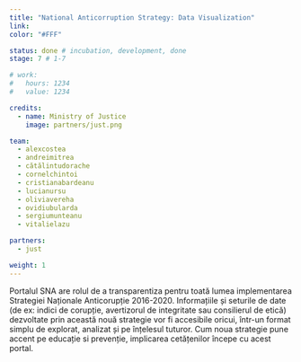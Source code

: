 ```yaml
---
title: "National Anticorruption Strategy: Data Visualization"
link: 
color: "#FFF"

status: done # incubation, development, done
stage: 7 # 1-7

# work:
#   hours: 1234
#   value: 1234

credits:
  - name: Ministry of Justice
    image: partners/just.png

team:
  - alexcostea
  - andreimitrea
  - cătălintudorache
  - cornelchintoi
  - cristianabardeanu
  - lucianursu
  - oliviavereha
  - ovidiubularda
  - sergiumunteanu
  - vitalielazu

partners:
  - just

weight: 1
---
```

Portalul SNA are rolul de a transparentiza pentru toată lumea implementarea Strategiei Naționale Anticorupție 2016-2020. Informațiile și seturile de date (de ex: indici de corupție, avertizorul de integritate sau consilierul de etică) dezvoltate prin această nouă strategie vor fi accesibile oricui, într-un format simplu de explorat, analizat și pe înțelesul tuturor. Cum noua strategie pune accent pe educație si prevenție, implicarea cetățenilor începe cu acest portal.
